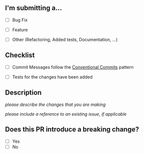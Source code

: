 ## I'm submitting a...

- [ ] Bug Fix
- [ ] Feature
- [ ] Other (Refactoring, Added tests, Documentation, ...)


## Checklist

- [ ] Commit Messages follow the [Conventional Commits](https://conventionalcommits.org/) pattern
- [ ] Tests for the changes have been added


## Description

_please describe the changes that you are making_

_please include a reference to an existing issue, if applicable_


## Does this PR introduce a breaking change?

- [ ] Yes
- [ ] No
